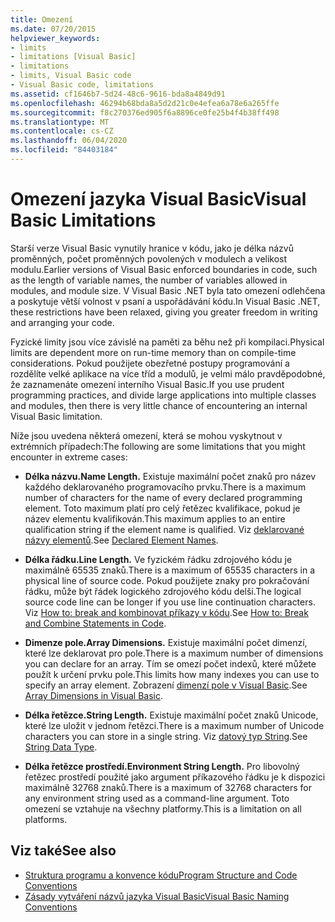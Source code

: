 ```yaml
---
title: Omezení
ms.date: 07/20/2015
helpviewer_keywords:
- limits
- limitations [Visual Basic]
- limitations
- limits, Visual Basic code
- Visual Basic code, limitations
ms.assetid: cf1646b7-5d24-48c6-9616-bda8a4849d91
ms.openlocfilehash: 46294b68bda8a5d2d21c0e4efea6a78e6a265ffe
ms.sourcegitcommit: f8c270376ed905f6a8896ce0fe25b4f4b38ff498
ms.translationtype: MT
ms.contentlocale: cs-CZ
ms.lasthandoff: 06/04/2020
ms.locfileid: "84403184"
---
```

# <a name="visual-basic-limitations"></a><span data-ttu-id="d0757-102">Omezení jazyka Visual Basic</span><span class="sxs-lookup"><span data-stu-id="d0757-102">Visual Basic Limitations</span></span>
<span data-ttu-id="d0757-103">Starší verze Visual Basic vynutily hranice v kódu, jako je délka názvů proměnných, počet proměnných povolených v modulech a velikost modulu.</span><span class="sxs-lookup"><span data-stu-id="d0757-103">Earlier versions of Visual Basic enforced boundaries in code, such as the length of variable names, the number of variables allowed in modules, and module size.</span></span> <span data-ttu-id="d0757-104">V Visual Basic .NET byla tato omezení odlehčena a poskytuje větší volnost v psaní a uspořádávání kódu.</span><span class="sxs-lookup"><span data-stu-id="d0757-104">In Visual Basic .NET, these restrictions have been relaxed, giving you greater freedom in writing and arranging your code.</span></span>  
  
 <span data-ttu-id="d0757-105">Fyzické limity jsou více závislé na paměti za běhu než při kompilaci.</span><span class="sxs-lookup"><span data-stu-id="d0757-105">Physical limits are dependent more on run-time memory than on compile-time considerations.</span></span> <span data-ttu-id="d0757-106">Pokud použijete obezřetné postupy programování a rozdělíte velké aplikace na více tříd a modulů, je velmi málo pravděpodobné, že zaznamenáte omezení interního Visual Basic.</span><span class="sxs-lookup"><span data-stu-id="d0757-106">If you use prudent programming practices, and divide large applications into multiple classes and modules, then there is very little chance of encountering an internal Visual Basic limitation.</span></span>  
  
 <span data-ttu-id="d0757-107">Níže jsou uvedena některá omezení, která se mohou vyskytnout v extrémních případech:</span><span class="sxs-lookup"><span data-stu-id="d0757-107">The following are some limitations that you might encounter in extreme cases:</span></span>  
  
- <span data-ttu-id="d0757-108">**Délka názvu.**</span><span class="sxs-lookup"><span data-stu-id="d0757-108">**Name Length.**</span></span> <span data-ttu-id="d0757-109">Existuje maximální počet znaků pro název každého deklarovaného programovacího prvku.</span><span class="sxs-lookup"><span data-stu-id="d0757-109">There is a maximum number of characters for the name of every declared programming element.</span></span> <span data-ttu-id="d0757-110">Toto maximum platí pro celý řetězec kvalifikace, pokud je název elementu kvalifikován.</span><span class="sxs-lookup"><span data-stu-id="d0757-110">This maximum applies to an entire qualification string if the element name is qualified.</span></span> <span data-ttu-id="d0757-111">Viz [deklarované názvy elementů](../language-features/declared-elements/declared-element-names.md).</span><span class="sxs-lookup"><span data-stu-id="d0757-111">See [Declared Element Names](../language-features/declared-elements/declared-element-names.md).</span></span>  
  
- <span data-ttu-id="d0757-112">**Délka řádku.**</span><span class="sxs-lookup"><span data-stu-id="d0757-112">**Line Length.**</span></span> <span data-ttu-id="d0757-113">Ve fyzickém řádku zdrojového kódu je maximálně 65535 znaků.</span><span class="sxs-lookup"><span data-stu-id="d0757-113">There is a maximum of 65535 characters in a physical line of source code.</span></span> <span data-ttu-id="d0757-114">Pokud použijete znaky pro pokračování řádku, může být řádek logického zdrojového kódu delší.</span><span class="sxs-lookup"><span data-stu-id="d0757-114">The logical source code line can be longer if you use line continuation characters.</span></span> <span data-ttu-id="d0757-115">Viz [How to: break and kombinovat příkazy v kódu](how-to-break-and-combine-statements-in-code.md).</span><span class="sxs-lookup"><span data-stu-id="d0757-115">See [How to: Break and Combine Statements in Code](how-to-break-and-combine-statements-in-code.md).</span></span>  
  
- <span data-ttu-id="d0757-116">**Dimenze pole.**</span><span class="sxs-lookup"><span data-stu-id="d0757-116">**Array Dimensions.**</span></span> <span data-ttu-id="d0757-117">Existuje maximální počet dimenzí, které lze deklarovat pro pole.</span><span class="sxs-lookup"><span data-stu-id="d0757-117">There is a maximum number of dimensions you can declare for an array.</span></span> <span data-ttu-id="d0757-118">Tím se omezí počet indexů, které můžete použít k určení prvku pole.</span><span class="sxs-lookup"><span data-stu-id="d0757-118">This limits how many indexes you can use to specify an array element.</span></span> <span data-ttu-id="d0757-119">Zobrazení [dimenzí pole v Visual Basic](../language-features/arrays/array-dimensions.md).</span><span class="sxs-lookup"><span data-stu-id="d0757-119">See [Array Dimensions in Visual Basic](../language-features/arrays/array-dimensions.md).</span></span>  
  
- <span data-ttu-id="d0757-120">**Délka řetězce.**</span><span class="sxs-lookup"><span data-stu-id="d0757-120">**String Length.**</span></span> <span data-ttu-id="d0757-121">Existuje maximální počet znaků Unicode, které lze uložit v jednom řetězci.</span><span class="sxs-lookup"><span data-stu-id="d0757-121">There is a maximum number of Unicode characters you can store in a single string.</span></span> <span data-ttu-id="d0757-122">Viz [datový typ String](../../language-reference/data-types/string-data-type.md).</span><span class="sxs-lookup"><span data-stu-id="d0757-122">See [String Data Type](../../language-reference/data-types/string-data-type.md).</span></span>  
  
- <span data-ttu-id="d0757-123">**Délka řetězce prostředí.**</span><span class="sxs-lookup"><span data-stu-id="d0757-123">**Environment String Length.**</span></span> <span data-ttu-id="d0757-124">Pro libovolný řetězec prostředí použité jako argument příkazového řádku je k dispozici maximálně 32768 znaků.</span><span class="sxs-lookup"><span data-stu-id="d0757-124">There is a maximum of 32768 characters for any environment string used as a command-line argument.</span></span> <span data-ttu-id="d0757-125">Toto omezení se vztahuje na všechny platformy.</span><span class="sxs-lookup"><span data-stu-id="d0757-125">This is a limitation on all platforms.</span></span>  
  
## <a name="see-also"></a><span data-ttu-id="d0757-126">Viz také</span><span class="sxs-lookup"><span data-stu-id="d0757-126">See also</span></span>

- [<span data-ttu-id="d0757-127">Struktura programu a konvence kódu</span><span class="sxs-lookup"><span data-stu-id="d0757-127">Program Structure and Code Conventions</span></span>](program-structure-and-code-conventions.md)
- [<span data-ttu-id="d0757-128">Zásady vytváření názvů jazyka Visual Basic</span><span class="sxs-lookup"><span data-stu-id="d0757-128">Visual Basic Naming Conventions</span></span>](naming-conventions.md)
